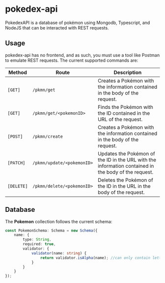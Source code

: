 # **pokedex-api**

PokedexAPI is a database of pokémon using Mongodb, Typescript, and NodeJS that can be interacted
with REST requests.

## Usage

pokedex-api has no frontend, and as such, you must use a tool like Postman to emulate REST requests.
The current supported commands are:

| Method     | Route                      | Description                                                                                         |
| ---------- | -------------------------- | --------------------------------------------------------------------------------------------------- |
| `[GET]`    | `/pkmn/get`                | Creates a Pokémon with the information contained in the body of the request.                        |
| `[GET]`    | `/pkmn/get/<pokemonID>`    | Finds the Pokémon with the ID contained in the URL of the request.                                  |
| `[POST]`   | `/pkmn/create`             | Creates a Pokémon with the information contained in the body of the request.                        |
| `[PATCH]`  | `/pkmn/update/<pokemonID>` | Updates the Pokémon of the ID in the URL with the information contained in the body of the request. |
| `[DELETE]` | `/pkmn/delete/<pokemonID>` | Deletes the Pokémon of the ID in the URL in the body of the request.                                |

## Database

The **Pokemon** collection follows the current schema:

```typescript
const PokemonSchema: Schema = new Schema({
    name: {
        type: String,
        required: true,
        validator: {
            validator(name: string) {
                return validator.isAlpha(name); //can only contain letters
            }
        }
    }
});
```
